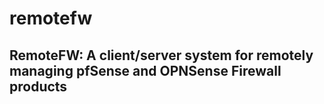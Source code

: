 # remotefw

## RemoteFW: A client/server system for remotely managing pfSense and OPNSense Firewall products
